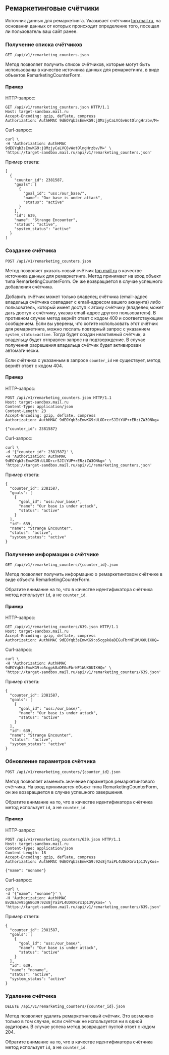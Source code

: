 ## Ремаркетинговые счётчики
Источник данных для ремаркетинга. Указывает счётчики
[top.mail.ru](http://top.mail.ru/), на основании данных от которых
происходит определение того, посещал ли пользователь ваш сайт ранее.

### Получение списка счётчиков
`GET /api/v1/remarketing_counters.json`

Метод позволяет получить список счётчиков, которые могут быть использованы
в качестве источника данных для ремаркетинга, в виде объектов
RemarketingCounterForm.

#### Пример

HTTP-запрос:

    GET /api/v1/remarketing_counters.json HTTP/1.1
    Host: target-sandbox.mail.ru
    Accept-Encoding: gzip, deflate, compress
    Authorization: AuthHMAC 9dEOYqb3sEmwKG9:jQMzjyCaLVC6vWotOlngHrzbv/M=

Curl-запрос:

    curl \
    -H 'Authorization: AuthHMAC 9dEOYqb3sEmwKG9:jQMzjyCaLVC6vWotOlngHrzbv/M=' \
    'https://target-sandbox.mail.ru/api/v1/remarketing_counters.json'

Пример ответа:

    [
      {
        "counter_id": 2381587,
        "goals": [
          {
            "goal_id": "uss:/our_base/",
            "name": "Our base is under attack",
            "status": "active"
          }
        ],
        "id": 639,
        "name": "Strange Encounter",
        "status": "active",
        "system_status": "active"
      }
    ]


### Создание счётчика
`POST /api/v1/remarketing_counters.json`

Метод позволяет указать новый счётчик [top.mail.ru](http://top.mail.ru/) в
качестве источника данных для ремаркетинга. Метод принимает на вход объект
типа RemarketingCounterForm. Он же возвращается в случае успешного
добавления счётчика.

Добавить счётчик может только владелец счётчика (email-адрес владельца
счётчика совпадает с email-адресом вашего аккаунта) либо пользователь,
который имеет доступ к этому счётчику (владелец может дать доступ к
счётчику, указав email-адрес другого пользователя). В противном
случае метод вернёт ответ с кодом 400 и соответствующим сообщением. Если
вы уверены, что хотите использовать этот счётчик для ремаркетинга, можно
послать повторный запрос с указанием `system_status=active`. Тогда
будет создан неактивный счётчик, а владельцу будет отправлен запрос на
подтверждение. В случае получения разрешения владельца счётчик будет
активирован автоматически.

Если счётчика с указанным в запросе `counter_id` не существует, метод
вернёт ответ с кодом 404.

#### Пример

HTTP-запрос:

    POST /api/v1/remarketing_counters.json HTTP/1.1
    Host: target-sandbox.mail.ru
    Content-Type: application/json
    Content-Length: 23
    Accept-Encoding: gzip, deflate, compress
    Authorization: AuthHMAC 9dEOYqb3sEmwKG9:ULODrcrSJItYUP+rERziZW3ONkg=

    {"counter_id": 2381587}

Curl-запрос:

    curl \
    -d '{"counter_id": 2381587}' \
    -H 'Authorization: AuthHMAC 9dEOYqb3sEmwKG9:ULODrcrSJItYUP+rERziZW3ONkg=' \
    'https://target-sandbox.mail.ru/api/v1/remarketing_counters.json'

Пример ответа:

    {
      "counter_id": 2381587,
      "goals": [
        {
          "goal_id": "uss:/our_base/",
          "name": "Our base is under attack",
          "status": "active"
        }
      ],
      "id": 639,
      "name": "Strange Encounter",
      "status": "active",
      "system_status": "active"
    }


### Получение информации о счётчике
`GET /api/v1/remarketing_counters/{counter_id}.json`

Метод позволяет получить информацию о ремаркетинговом счётчике в виде
объекта RemarketingCounterForm.

Обратите внимание на то, что в качестве идентификатора счётчика метод
использует `id`, а не `counter_id`.

#### Пример

HTTP-запрос:

    GET /api/v1/remarketing_counters/639.json HTTP/1.1
    Host: target-sandbox.mail.ru
    Accept-Encoding: gzip, deflate, compress
    Authorization: AuthHMAC 9dEOYqb3sEmwKG9:o5cgpk8aDEGuFbrNF1WUX0UIXHQ=

Curl-запрос:

    curl \
    -H 'Authorization: AuthHMAC 9dEOYqb3sEmwKG9:o5cgpk8aDEGuFbrNF1WUX0UIXHQ=' \
    'https://target-sandbox.mail.ru/api/v1/remarketing_counters/639.json'

Пример ответа:

    {
      "counter_id": 2381587,
      "goals": [
        {
          "goal_id": "uss:/our_base/",
          "name": "Our base is under attack",
          "status": "active"
        }
      ],
      "id": 639,
      "name": "Strange Encounter",
      "status": "active",
      "system_status": "active"
    }


### Обновление параметров счётчика
`POST /api/v1/remarketing_counters/{counter_id}.json`

Метод позволяет изменить значение параметров ремаркетингового счётчика.
На вход принимается объект типа RemarketingCounterForm, он же возвращается
в случае успешного завершения.

Обратите внимание на то, что в качестве идентификатора счётчика метод
использует `id`, а не `counter_id`.

#### Пример

HTTP-запрос:

    POST /api/v1/remarketing_counters/639.json HTTP/1.1
    Host: target-sandbox.mail.ru
    Content-Type: application/json
    Content-Length: 18
    Accept-Encoding: gzip, deflate, compress
    Authorization: AuthHMAC 9dEOYqb3sEmwKG9:92s8jYaiPL4UDmXGrx1p13VyKos=

    {"name": "noname"}

Curl-запрос:

    curl \
    -d '{"name": "noname"}' \
    -H 'Authorization: AuthHMAC Bv2BaJv95g68G39:92s8jYaiPL4UDmXGrx1p13VyKos=' \
    'https://target-sandbox.mail.ru/api/v1/remarketing_counters/639.json'

Пример ответа:

    {
      "counter_id": 2381587,
      "goals": [
        {
          "goal_id": "uss:/our_base/",
          "name": "Our base is under attack",
          "status": "active"
        }
      ],
      "id": 639,
      "name": "noname",
      "status": "active",
      "system_status": "active"
    }


### Удаление счётчика
`DELETE /api/v1/remarketing_counters/{counter_id}.json`

Метод позволяет удалить ремаркетинговый счётчик. Это возможно только в
том случае, если счётчик не используется ни в одной аудитории. В случае
успеха метод возвращает пустой ответ с кодом 204.

Обратите внимание на то, что в качестве идентификатора счётчика метод
использует `id`, а не `counter_id`.

